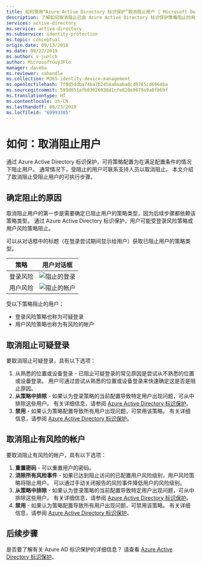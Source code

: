 ```yaml
---
title: 如何使用“Azure Active Directory 标识保护”取消阻止用户 | Microsoft Doc
description: 了解如何取消阻止已由 Azure Active Directory 标识保护策略阻止的用户。
services: active-directory
ms.service: active-directory
ms.subservice: identity-protection
ms.topic: conceptual
origin.date: 09/13/2018
ms.date: 08/22/2019
ms.author: v-junlch
author: MicrosoftGuyJFlo
manager: daveba
ms.reviewer: sahandle
ms.collection: M365-identity-device-management
ms.openlocfilehash: 7f0d54dba74ba7b2454a0aaba0cd0765cd6964ba
ms.sourcegitcommit: 599d651afb83026938d1cfe828e9679a9a0fb69f
ms.translationtype: HT
ms.contentlocale: zh-CN
ms.lasthandoff: 08/23/2019
ms.locfileid: "69993385"
---
```

# <a name="how-to-unblock-users"></a>如何：取消阻止用户

通过 Azure Active Directory 标识保护，可将策略配置为在满足配置条件的情况下阻止用户。 通常情况下，受阻止的用户可联系支持人员以取消阻止。 本文介绍了取消阻止受阻止用户的可执行步骤。

## <a name="determine-the-reason-for-blocking"></a>确定阻止的原因

取消阻止用户的第一步是需要确定已阻止用户的策略类型，因为后续步骤都依赖该策略类型。
通过 Azure Active Directory 标识保护，用户可能受登录风险策略或用户风险策略阻止。

可以从对话框中的标题（在登录尝试期间显示给用户）获取已阻止用户的策略类型。

| 策略 | 用户对话框 |
| --- | --- |
| 登录风险 |![阻止的登录](./media/howto-unblock-user/02.png) |
| 用户风险 |![阻止的帐户](./media/howto-unblock-user/104.png) |

受以下策略阻止的用户：

* 登录风险策略也称为可疑登录
* 用户风险策略也称为有风险的帐户

## <a name="unblocking-suspicious-sign-ins"></a>取消阻止可疑登录

要取消阻止可疑登录，具有以下选项：

1.  从熟悉的位置或设备登录 - 已阻止可疑登录的常见原因是尝试从不熟悉的位置或设备登录。 用户可通过尝试从熟悉的位置或设备登录来快速确定这是否是阻止原因。
2. **从策略中排除** - 如果认为登录策略的当前配置导致特定用户出现问题，可从中排除这些用户。 有关详细信息，请参阅 [Azure Active Directory 标识保护](/active-directory/identity-protection/overview)。
3. **禁用** - 如果认为策略配置导致所有用户出现问题，可禁用该策略。 有关详细信息，请参阅 [Azure Active Directory 标识保护](/active-directory/identity-protection/overview)。

## <a name="unblocking-accounts-at-risk"></a>取消阻止有风险的帐户

要取消阻止有风险的帐户，具有以下选项：

1. **重置密码** - 可以重置用户的密码。 
2. **消除所有风险事件** - 如果已达到阻止访问的已配置用户风险级别，用户风险策略将阻止用户。 可以通过手动关闭报告的风险事件降低用户的风险级别。 
3. **从策略中排除** - 如果认为登录策略的当前配置导致特定用户出现问题，可从中排除这些用户。 有关详细信息，请参阅 [Azure Active Directory 标识保护](/active-directory/identity-protection/overview)。
4. **禁用** - 如果认为策略配置导致所有用户出现问题，可禁用该策略。 有关详细信息，请参阅 [Azure Active Directory 标识保护](/active-directory/identity-protection/overview)。

## <a name="next-steps"></a>后续步骤
 
是否要了解有关 Azure AD 标识保护的详细信息？ 请查看 [Azure Active Directory 标识保护](/active-directory/identity-protection/overview)。

<!-- Update_Description: update metedata properties -->